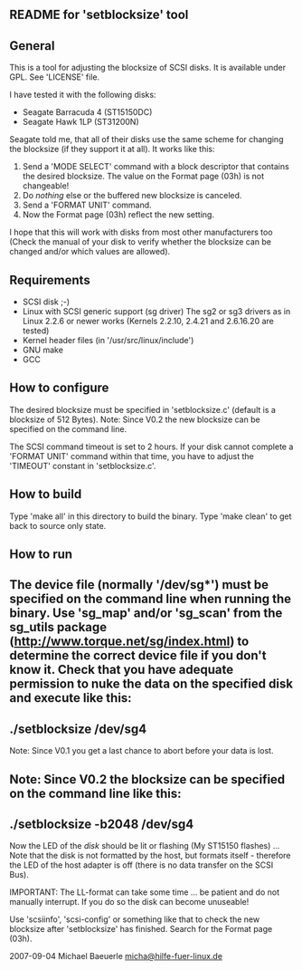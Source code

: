 README for 'setblocksize' tool
------------------------------

General
-------
This is a tool for adjusting the blocksize of SCSI disks.
It is available under GPL. See 'LICENSE' file.

I have tested it with the following disks:
- Seagate Barracuda 4 (ST15150DC)
- Seagate Hawk 1LP (ST31200N)

Seagate told me, that all of their disks use the same scheme for changing the
blocksize (if they support it at all). It works like this:
1) Send a 'MODE SELECT' command with a block descriptor that contains the
   desired blocksize. The value on the Format page (03h) is not changeable! 
2) Do *nothing* else or the buffered new blocksize is canceled.
3) Send a 'FORMAT UNIT' command.
4) Now the Format page (03h) reflect the new setting.

I hope that this will work with disks from most other manufacturers too (Check
the manual of your disk to verify whether the blocksize can be changed and/or
which values are allowed). 


Requirements
------------
- SCSI disk ;-)
- Linux with SCSI generic support (sg driver)
  The sg2 or sg3 drivers as in Linux 2.2.6 or newer works
  (Kernels 2.2.10, 2.4.21 and 2.6.16.20 are tested)
- Kernel header files (in '/usr/src/linux/include')
- GNU make
- GCC


How to configure
----------------
The desired blocksize must be specified in 'setblocksize.c' (default is a
blocksize of 512 Bytes).
Note: Since V0.2 the new blocksize can be specified on the command line.

The SCSI command timeout is set to 2 hours. If your disk cannot complete a
'FORMAT UNIT' command within that time, you have to adjust the 'TIMEOUT'
constant in 'setblocksize.c'.


How to build
------------
Type 'make all' in this directory to build the binary.
Type 'make clean' to get back to source only state.


How to run
----------
The device file (normally '/dev/sg*') must be specified on the command line
when running the binary. Use 'sg_map' and/or 'sg_scan' from the sg_utils
package (http://www.torque.net/sg/index.html) to determine the correct device
file if you don't know it.
Check that you have adequate permission to nuke the data on the specified disk
and execute like this:
-------------------------------------------------------------------------------
./setblocksize /dev/sg4
-------------------------------------------------------------------------------
Note: Since V0.1 you get a last chance to abort before your data is lost.

Note: Since V0.2 the blocksize can be specified on the command line like this:
-------------------------------------------------------------------------------
./setblocksize -b2048 /dev/sg4
-------------------------------------------------------------------------------

Now the LED of the *disk* should be lit or flashing (My ST15150 flashes) ...
Note that the disk is not formatted by the host, but formats itself - therefore
the LED of the host adapter is off (there is no data transfer on the SCSI Bus).

IMPORTANT:
The LL-format can take some time ... be patient and do not manually interrupt.
If you do so the disk can become unuseable!

Use 'scsiinfo', 'scsi-config' or something like that to check the new blocksize
after 'setblocksize' has finished. Search for the Format page (03h).


2007-09-04  Michael Baeuerle <micha@hilfe-fuer-linux.de>
